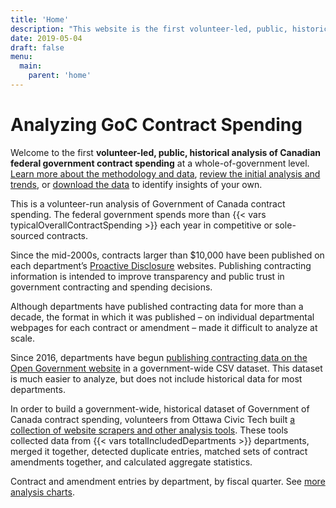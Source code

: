 ```yaml
---
title: 'Home'
description: "This website is the first volunteer-led, public, historical analysis of Canadian federal government contract spending at a whole-of-government level."
date: 2019-05-04
draft: false
menu: 
  main:
    parent: 'home'
---
```


# Analyzing GoC Contract Spending

<p class="lead">Welcome to the first <strong>volunteer-led, public, historical analysis of Canadian federal government contract spending</strong> at a whole-of-government level. <a href="/methodology/">Learn more about the methodology and data</a>, <a href="/analysis/">review the initial analysis and trends</a>, or <a href="/download/">download the data</a> to identify insights of your own.</p>

This is a volunteer-run analysis of Government of Canada contract spending. The federal government spends more than {{< vars typicalOverallContractSpending >}} each year in competitive or sole-sourced contracts.

Since the mid-2000s, contracts larger than $10,000 have been published on each department’s [Proactive Disclosure](https://www.canada.ca/en/treasury-board-secretariat/services/reporting-government-spending/proactive-disclosure-department-agency.html) websites. Publishing contracting information is intended to improve transparency and public trust in government contracting and spending decisions.

Although departments have published contracting data for more than a decade, the format in which it was published – on individual departmental webpages for each contract or amendment – made it difficult to analyze at scale. 

Since 2016, departments have begun [publishing contracting data on the Open Government website](https://open.canada.ca/data/en/dataset/d8f85d91-7dec-4fd1-8055-483b77225d8b) in a government-wide CSV dataset. This dataset is much easier to analyze, but does not include historical data for most departments.

In order to build a government-wide, historical dataset of Government of Canada contract spending, volunteers from Ottawa Civic Tech built [a collection of website scrapers and other analysis tools](https://github.com/GoC-Spending/). These tools collected data from {{< vars totalIncludedDepartments >}} departments, merged it together, detected duplicate entries, matched sets of contract amendments together, and calculated aggregate statistics.

<canvas id="entries-by-department-by-fiscal" width="400" height="290" data-chart-type="year-stacked" data-chart-options="" data-chart-range="[&quot;200809-Q1&quot;,&quot;200809-Q2&quot;,&quot;200809-Q3&quot;,&quot;200809-Q4&quot;,&quot;200910-Q1&quot;,&quot;200910-Q2&quot;,&quot;200910-Q3&quot;,&quot;200910-Q4&quot;,&quot;201011-Q1&quot;,&quot;201011-Q2&quot;,&quot;201011-Q3&quot;,&quot;201011-Q4&quot;,&quot;201112-Q1&quot;,&quot;201112-Q2&quot;,&quot;201112-Q3&quot;,&quot;201112-Q4&quot;,&quot;201213-Q1&quot;,&quot;201213-Q2&quot;,&quot;201213-Q3&quot;,&quot;201213-Q4&quot;,&quot;201314-Q1&quot;,&quot;201314-Q2&quot;,&quot;201314-Q3&quot;,&quot;201314-Q4&quot;,&quot;201415-Q1&quot;,&quot;201415-Q2&quot;,&quot;201415-Q3&quot;,&quot;201415-Q4&quot;,&quot;201516-Q1&quot;,&quot;201516-Q2&quot;,&quot;201516-Q3&quot;,&quot;201516-Q4&quot;,&quot;201617-Q1&quot;,&quot;201617-Q2&quot;,&quot;201617-Q3&quot;,&quot;201617-Q4&quot;,&quot;201718-Q1&quot;,&quot;201718-Q2&quot;,&quot;201718-Q3&quot;,&quot;201718-Q4&quot;]" data-chart-values="[{&quot;label&quot;:&quot;Atlantic Canada Opportunities Agency&quot;,&quot;backgroundColor&quot;:&quot;rgb(241, 185, 0)&quot;,&quot;borderColor&quot;:&quot;rgb(194, 149, 0)&quot;,&quot;data&quot;:[42,33,37,65,46,47,51,74,46,37,32,71,19,6,26,41,23,4,13,38,21,15,27,38,12,20,17,24,13,10,14,20,27,9,23,25,15,14,19,30]},{&quot;label&quot;:&quot;Agriculture and Agri-Food Canada&quot;,&quot;backgroundColor&quot;:&quot;rgb(255, 204, 0)&quot;,&quot;borderColor&quot;:&quot;rgb(204, 163, 0)&quot;,&quot;data&quot;:[0,0,0,0,0,0,0,0,0,0,0,0,0,0,0,0,0,0,0,0,373,399,599,1216,377,391,594,983,435,499,730,1030,502,438,603,873,440,331,510,817]},{&quot;label&quot;:&quot;Administrative Tribunals Support Service of Canada&quot;,&quot;backgroundColor&quot;:&quot;rgb(185, 111, 0)&quot;,&quot;borderColor&quot;:&quot;rgb(148, 89, 0)&quot;,&quot;data&quot;:[0,0,0,0,0,0,0,0,0,0,0,0,0,0,0,0,0,0,0,0,0,0,0,0,0,0,0,0,0,0,0,0,0,0,25,31,25,18,48,50]},{&quot;label&quot;:&quot;Canadian Northern Economic Development Agency&quot;,&quot;backgroundColor&quot;:&quot;rgb(116, 19, 0)&quot;,&quot;borderColor&quot;:&quot;rgb(92, 15, 0)&quot;,&quot;data&quot;:[0,0,0,0,0,0,0,0,0,0,0,0,0,0,0,0,0,0,0,0,0,0,0,0,0,0,0,0,0,0,0,0,0,0,4,5,4,4,1,5]},{&quot;label&quot;:&quot;Courts Administration Service&quot;,&quot;backgroundColor&quot;:&quot;rgb(102, 0, 0)&quot;,&quot;borderColor&quot;:&quot;rgb(82, 0, 0)&quot;,&quot;data&quot;:[0,0,0,0,0,0,0,0,0,0,0,0,0,0,0,0,0,0,0,0,0,0,0,0,0,0,0,0,0,0,0,0,0,0,0,23,27,14,33,63]},{&quot;label&quot;:&quot;Canada Border Services Agency&quot;,&quot;backgroundColor&quot;:&quot;rgb(130, 37, 0)&quot;,&quot;borderColor&quot;:&quot;rgb(102, 29, 0)&quot;,&quot;data&quot;:[0,0,0,0,0,0,0,0,0,0,0,0,0,0,0,0,0,0,0,0,0,0,0,0,171,155,168,259,164,178,138,315,222,171,143,259,152,178,427,351]},{&quot;label&quot;:&quot;cc&quot;,&quot;backgroundColor&quot;:&quot;rgb(199, 130, 0)&quot;,&quot;borderColor&quot;:&quot;rgb(158, 103, 0)&quot;,&quot;data&quot;:[13,10,10,15,19,10,6,14,19,7,12,24,12,11,4,13,21,11,14,6,22,8,15,12,14,16,7,17,24,6,8,14,17,17,18,15,22,20,0,0]},{&quot;label&quot;:&quot;Canadian Centre for Occupational Health and Safety&quot;,&quot;backgroundColor&quot;:&quot;rgb(172, 93, 0)&quot;,&quot;borderColor&quot;:&quot;rgb(138, 73, 0)&quot;,&quot;data&quot;:[0,0,0,0,0,0,0,0,0,0,0,0,0,0,0,0,0,0,0,0,0,0,0,0,0,0,0,0,0,0,0,0,0,0,0,5,4,10,5,4]},{&quot;label&quot;:&quot;Canadian Environmental Assessment Agency&quot;,&quot;backgroundColor&quot;:&quot;rgb(227, 167, 0)&quot;,&quot;borderColor&quot;:&quot;rgb(184, 135, 0)&quot;,&quot;data&quot;:[30,21,18,19,19,22,22,22,13,5,6,19,10,10,6,7,6,3,10,32,23,20,13,13,8,2,8,8,5,1,2,6,14,10,13,25,6,3,7,8]},{&quot;label&quot;:&quot;Canada Economic Development for Quebec Regions&quot;,&quot;backgroundColor&quot;:&quot;rgb(158, 74, 0)&quot;,&quot;borderColor&quot;:&quot;rgb(128, 60, 0)&quot;,&quot;data&quot;:[50,28,34,49,35,38,38,36,36,46,34,34,47,11,25,26,16,18,18,22,27,19,19,15,9,15,12,23,19,8,8,24,15,11,26,29,15,9,11,26]},{&quot;label&quot;:&quot;Canadian Food Inspection Agency&quot;,&quot;backgroundColor&quot;:&quot;rgb(213, 148, 0)&quot;,&quot;borderColor&quot;:&quot;rgb(173, 121, 0)&quot;,&quot;data&quot;:[0,0,0,0,0,0,0,0,0,0,0,0,143,139,218,0,131,199,266,316,154,185,244,382,119,138,161,354,136,186,155,261,140,160,209,612,129,124,189,201]},{&quot;label&quot;:&quot;Canadian Grain Commission&quot;,&quot;backgroundColor&quot;:&quot;rgb(144, 56, 0)&quot;,&quot;borderColor&quot;:&quot;rgb(112, 43, 0)&quot;,&quot;data&quot;:[0,0,0,0,0,0,0,0,0,0,0,0,0,0,0,0,0,0,0,0,0,0,0,0,0,0,0,0,0,0,0,0,0,0,1,41,32,41,23,28]},{&quot;label&quot;:&quot;Canadian Human Rights Commission&quot;,&quot;backgroundColor&quot;:&quot;rgb(241, 185, 0)&quot;,&quot;borderColor&quot;:&quot;rgb(194, 149, 0)&quot;,&quot;data&quot;:[0,0,0,0,0,0,0,0,0,0,0,0,0,0,0,0,0,0,0,0,0,0,0,0,0,0,0,0,0,0,0,24,0,0,0,0,0,0,0,29]},{&quot;label&quot;:&quot;Canadian Intergovernmental Conference Secretariat&quot;,&quot;backgroundColor&quot;:&quot;rgb(255, 204, 0)&quot;,&quot;borderColor&quot;:&quot;rgb(204, 163, 0)&quot;,&quot;data&quot;:[0,0,0,0,0,0,0,0,0,0,0,0,0,0,0,0,0,0,0,0,0,0,0,0,0,0,0,0,0,0,0,0,0,0,0,0,0,0,0,6]},{&quot;label&quot;:&quot;Canadian Institutes of Health Research&quot;,&quot;backgroundColor&quot;:&quot;rgb(185, 111, 0)&quot;,&quot;borderColor&quot;:&quot;rgb(148, 89, 0)&quot;,&quot;data&quot;:[0,0,0,0,0,0,0,0,0,0,0,0,0,0,0,0,0,0,0,0,0,0,0,0,0,0,0,0,0,0,0,65,17,0,61,89,29,36,32,49]},{&quot;label&quot;:&quot;Canadian Nuclear Safety Commission&quot;,&quot;backgroundColor&quot;:&quot;rgb(116, 19, 0)&quot;,&quot;borderColor&quot;:&quot;rgb(92, 15, 0)&quot;,&quot;data&quot;:[83,75,66,163,81,79,73,232,81,86,124,196,102,77,108,0,64,62,73,131,78,62,62,103,58,69,68,82,48,56,50,53,57,42,50,88,60,55,45,87]},{&quot;label&quot;:&quot;Civilian Review and Complaints Commission for the RCMP&quot;,&quot;backgroundColor&quot;:&quot;rgb(102, 0, 0)&quot;,&quot;borderColor&quot;:&quot;rgb(82, 0, 0)&quot;,&quot;data&quot;:[0,0,0,0,0,0,0,0,0,0,0,0,0,0,0,0,0,0,0,0,0,0,0,0,0,0,0,0,0,0,0,0,0,0,0,15,16,7,0,27]},{&quot;label&quot;:&quot;Canada Revenue Agency&quot;,&quot;backgroundColor&quot;:&quot;rgb(130, 37, 0)&quot;,&quot;borderColor&quot;:&quot;rgb(102, 29, 0)&quot;,&quot;data&quot;:[522,485,588,1053,463,423,592,856,301,474,629,1339,475,503,667,1202,241,314,479,540,226,207,360,415,201,228,261,333,179,151,202,0,248,251,240,716,330,301,248,549]},{&quot;label&quot;:&quot;Canadian Radio-television and Telecommunications Commission&quot;,&quot;backgroundColor&quot;:&quot;rgb(199, 130, 0)&quot;,&quot;borderColor&quot;:&quot;rgb(158, 103, 0)&quot;,&quot;data&quot;:[0,0,0,0,0,0,0,0,0,0,0,0,0,0,0,0,0,0,0,0,0,0,0,0,0,0,0,0,0,0,0,0,0,0,26,0,63,6,34,38]},{&quot;label&quot;:&quot;Canadian Space Agency&quot;,&quot;backgroundColor&quot;:&quot;rgb(172, 93, 0)&quot;,&quot;borderColor&quot;:&quot;rgb(138, 73, 0)&quot;,&quot;data&quot;:[121,98,152,200,117,130,166,143,106,113,133,129,99,91,124,100,65,75,75,117,74,87,73,78,66,89,77,123,88,58,78,99,96,64,97,153,124,88,131,136]},{&quot;label&quot;:&quot;Correctional Service of Canada&quot;,&quot;backgroundColor&quot;:&quot;rgb(227, 167, 0)&quot;,&quot;borderColor&quot;:&quot;rgb(184, 135, 0)&quot;,&quot;data&quot;:[0,5,4,7,18,9,25,33,39,21,25,54,49,39,45,129,60,62,60,207,145,126,142,1014,1142,673,301,1084,954,783,776,934,639,1234,989,1204,1273,937,1056,1272]},{&quot;label&quot;:&quot;Canada School of Public Service&quot;,&quot;backgroundColor&quot;:&quot;rgb(158, 74, 0)&quot;,&quot;borderColor&quot;:&quot;rgb(128, 60, 0)&quot;,&quot;data&quot;:[0,0,0,0,0,0,0,0,0,0,0,0,0,0,0,0,0,0,49,55,30,52,36,44,33,39,25,62,23,25,30,38,23,20,23,39,24,11,14,30]},{&quot;label&quot;:&quot;Canadian Transportation Agency&quot;,&quot;backgroundColor&quot;:&quot;rgb(213, 148, 0)&quot;,&quot;borderColor&quot;:&quot;rgb(173, 121, 0)&quot;,&quot;data&quot;:[0,0,0,0,0,0,0,0,0,0,0,0,0,0,0,0,0,0,0,0,0,0,0,0,0,0,0,0,0,0,0,22,19,9,9,17,18,16,12,34]},{&quot;label&quot;:&quot;Fisheries and Oceans Canada&quot;,&quot;backgroundColor&quot;:&quot;rgb(144, 56, 0)&quot;,&quot;borderColor&quot;:&quot;rgb(112, 43, 0)&quot;,&quot;data&quot;:[0,0,0,0,0,0,0,0,1659,1578,1624,2240,1729,1388,1358,2200,1427,1379,1419,2090,1399,1228,1314,1800,1356,1274,1298,1968,1453,1525,1666,0,1762,1775,1723,2462,1585,1538,1702,2264]},{&quot;label&quot;:&quot;National Defence&quot;,&quot;backgroundColor&quot;:&quot;rgb(241, 185, 0)&quot;,&quot;borderColor&quot;:&quot;rgb(194, 149, 0)&quot;,&quot;data&quot;:[1791,2095,3477,5930,4335,3899,2967,4218,3202,3895,4254,6265,4461,5363,8410,5810,3861,3832,4078,3887,3331,3984,4570,4196,3228,3260,4108,7773,3534,6173,4002,4580,3494,2805,2056,3033,3038,2691,3489,5333]},{&quot;label&quot;:&quot;Environment and Climate Change Canada&quot;,&quot;backgroundColor&quot;:&quot;rgb(255, 204, 0)&quot;,&quot;borderColor&quot;:&quot;rgb(204, 163, 0)&quot;,&quot;data&quot;:[815,685,816,1391,834,865,1094,1456,1268,837,938,1157,906,718,976,1360,967,697,925,1279,1260,860,958,1055,1223,796,816,871,694,539,655,822,780,476,581,770,680,0,606,638]},{&quot;label&quot;:&quot;Elections Canada&quot;,&quot;backgroundColor&quot;:&quot;rgb(185, 111, 0)&quot;,&quot;borderColor&quot;:&quot;rgb(148, 89, 0)&quot;,&quot;data&quot;:[0,0,0,0,0,0,0,0,0,0,0,0,0,0,0,0,0,0,0,0,0,0,0,0,0,0,0,0,0,0,0,0,0,0,0,152,61,57,84,119]},{&quot;label&quot;:&quot;Employment and Social Development Canada&quot;,&quot;backgroundColor&quot;:&quot;rgb(116, 19, 0)&quot;,&quot;borderColor&quot;:&quot;rgb(92, 15, 0)&quot;,&quot;data&quot;:[300,305,330,413,446,397,545,813,376,369,503,646,399,347,394,612,223,242,319,460,226,242,294,374,206,274,326,325,264,257,240,359,279,250,296,506,279,250,378,575]},{&quot;label&quot;:&quot;Financial Consumer Agency of Canada&quot;,&quot;backgroundColor&quot;:&quot;rgb(102, 0, 0)&quot;,&quot;borderColor&quot;:&quot;rgb(82, 0, 0)&quot;,&quot;data&quot;:[15,10,9,9,20,21,18,15,32,22,10,24,38,17,15,13,32,20,6,13,18,7,5,13,20,18,9,19,17,12,11,19,12,6,19,18,20,17,24,29]},{&quot;label&quot;:&quot;Federal Economic Development Agency for Southern Ontario&quot;,&quot;backgroundColor&quot;:&quot;rgb(130, 37, 0)&quot;,&quot;borderColor&quot;:&quot;rgb(102, 29, 0)&quot;,&quot;data&quot;:[0,0,0,0,0,0,39,35,61,41,88,71,52,33,28,49,35,24,35,41,25,10,13,24,22,11,21,40,30,8,17,13,23,6,6,16,11,6,6,11]},{&quot;label&quot;:&quot;Department of Finance Canada&quot;,&quot;backgroundColor&quot;:&quot;rgb(199, 130, 0)&quot;,&quot;borderColor&quot;:&quot;rgb(158, 103, 0)&quot;,&quot;data&quot;:[65,59,59,84,80,55,47,81,62,33,37,71,47,56,50,66,31,28,57,50,36,35,37,35,40,46,40,39,39,21,28,32,65,18,46,46,58,22,32,49]},{&quot;label&quot;:&quot;Financial Transactions and Reports Analysis Centre of Canada&quot;,&quot;backgroundColor&quot;:&quot;rgb(172, 93, 0)&quot;,&quot;borderColor&quot;:&quot;rgb(138, 73, 0)&quot;,&quot;data&quot;:[19,9,18,17,12,11,10,32,6,8,19,42,15,17,18,40,14,9,16,31,6,2,9,7,2,1,4,11,1,4,4,8,3,2,3,23,4,2,7,23]},{&quot;label&quot;:&quot;Office of the Commissioner for Federal Judicial Affairs Canada&quot;,&quot;backgroundColor&quot;:&quot;rgb(227, 167, 0)&quot;,&quot;borderColor&quot;:&quot;rgb(184, 135, 0)&quot;,&quot;data&quot;:[17,9,11,10,32,13,7,16,35,9,14,23,47,20,15,48,16,16,21,57,20,10,23,60,19,15,19,45,19,22,30,20,15,14,32,20,28,15,38,20]},{&quot;label&quot;:&quot;Farm Products Council of Canada&quot;,&quot;backgroundColor&quot;:&quot;rgb(158, 74, 0)&quot;,&quot;borderColor&quot;:&quot;rgb(128, 60, 0)&quot;,&quot;data&quot;:[0,0,0,0,0,0,0,0,0,0,0,0,0,0,0,0,0,0,0,0,0,0,0,0,0,0,0,0,0,0,0,0,0,0,1,0,1,0,1,0]},{&quot;label&quot;:&quot;Global Affairs Canada&quot;,&quot;backgroundColor&quot;:&quot;rgb(213, 148, 0)&quot;,&quot;borderColor&quot;:&quot;rgb(173, 121, 0)&quot;,&quot;data&quot;:[776,734,417,504,674,350,681,926,807,689,711,1151,710,620,672,1031,587,491,704,957,770,627,646,963,839,720,724,956,892,692,733,910,811,657,629,975,881,790,961,1514]},{&quot;label&quot;:&quot;Health Canada&quot;,&quot;backgroundColor&quot;:&quot;rgb(144, 56, 0)&quot;,&quot;borderColor&quot;:&quot;rgb(112, 43, 0)&quot;,&quot;data&quot;:[0,0,0,0,0,0,0,0,0,0,707,974,840,703,718,975,783,604,777,783,180,933,723,855,752,473,567,755,539,456,514,674,505,424,622,597,440,374,434,547]},{&quot;label&quot;:&quot;Innovation, Science and Economic Development Canada&quot;,&quot;backgroundColor&quot;:&quot;rgb(241, 185, 0)&quot;,&quot;borderColor&quot;:&quot;rgb(194, 149, 0)&quot;,&quot;data&quot;:[393,287,408,599,373,277,388,567,304,232,376,594,243,212,368,627,255,195,288,509,244,241,309,518,270,254,303,398,317,241,280,405,280,288,295,434,326,304,319,553]},{&quot;label&quot;:&quot;International Joint Commission&quot;,&quot;backgroundColor&quot;:&quot;rgb(255, 204, 0)&quot;,&quot;borderColor&quot;:&quot;rgb(204, 163, 0)&quot;,&quot;data&quot;:[0,0,0,0,0,0,0,0,0,0,0,0,0,0,0,0,0,0,0,0,0,0,0,0,0,0,0,0,0,0,0,0,0,0,0,0,4,6,8,14]},{&quot;label&quot;:&quot;Crown-Indigenous Relations and Northern Affairs Canada&quot;,&quot;backgroundColor&quot;:&quot;rgb(185, 111, 0)&quot;,&quot;borderColor&quot;:&quot;rgb(148, 89, 0)&quot;,&quot;data&quot;:[0,0,0,0,0,0,0,0,0,0,0,0,0,0,0,0,0,0,0,0,326,261,233,360,418,333,259,406,255,197,237,293,232,177,272,293,248,275,199,313]},{&quot;label&quot;:&quot;Infrastructure Canada&quot;,&quot;backgroundColor&quot;:&quot;rgb(116, 19, 0)&quot;,&quot;borderColor&quot;:&quot;rgb(92, 15, 0)&quot;,&quot;data&quot;:[18,19,7,27,17,35,21,35,24,34,13,35,18,26,17,22,23,10,13,18,12,11,8,17,23,22,20,20,24,25,13,28,26,30,21,66,28,36,28,29]},{&quot;label&quot;:&quot;Immigration, Refugees and Citizenship Canada&quot;,&quot;backgroundColor&quot;:&quot;rgb(102, 0, 0)&quot;,&quot;borderColor&quot;:&quot;rgb(82, 0, 0)&quot;,&quot;data&quot;:[0,0,0,0,0,0,0,0,223,253,298,287,228,154,190,301,209,117,244,378,253,147,228,282,140,147,168,285,143,197,208,281,160,190,195,220,145,219,182,264]},{&quot;label&quot;:&quot;Indigenous Services Canada&quot;,&quot;backgroundColor&quot;:&quot;rgb(130, 37, 0)&quot;,&quot;borderColor&quot;:&quot;rgb(102, 29, 0)&quot;,&quot;data&quot;:[0,0,0,0,0,0,0,0,0,0,0,0,0,0,0,0,0,0,0,0,0,0,0,0,0,0,0,0,0,0,0,0,0,0,0,0,0,0,39,153]},{&quot;label&quot;:&quot;Department of Justice&quot;,&quot;backgroundColor&quot;:&quot;rgb(199, 130, 0)&quot;,&quot;borderColor&quot;:&quot;rgb(158, 103, 0)&quot;,&quot;data&quot;:[169,150,201,211,273,152,166,219,174,125,124,208,151,115,152,245,122,78,99,175,129,116,110,174,91,75,108,142,131,101,110,204,131,81,93,131,109,86,78,107]},{&quot;label&quot;:&quot;Library and Archives Canada&quot;,&quot;backgroundColor&quot;:&quot;rgb(172, 93, 0)&quot;,&quot;borderColor&quot;:&quot;rgb(138, 73, 0)&quot;,&quot;data&quot;:[0,0,0,0,0,0,0,0,0,0,0,0,0,0,0,0,0,0,0,77,49,56,75,103,60,50,50,75,51,39,38,64,42,36,36,67,34,46,46,70]},{&quot;label&quot;:&quot;Military Grievances External Review Committee&quot;,&quot;backgroundColor&quot;:&quot;rgb(227, 167, 0)&quot;,&quot;borderColor&quot;:&quot;rgb(184, 135, 0)&quot;,&quot;data&quot;:[0,0,0,0,0,0,0,0,0,0,0,0,0,0,0,0,0,0,0,0,0,0,0,0,0,0,0,0,0,2,0,0,22,3,17,8,1,2,6,8]},{&quot;label&quot;:&quot;Military Police Complaints Commission of Canada&quot;,&quot;backgroundColor&quot;:&quot;rgb(158, 74, 0)&quot;,&quot;borderColor&quot;:&quot;rgb(128, 60, 0)&quot;,&quot;data&quot;:[0,0,0,0,0,0,0,0,0,0,0,0,0,0,0,0,0,0,0,0,0,0,0,0,0,0,0,0,0,0,0,0,8,5,5,3,6,4,5,10]},{&quot;label&quot;:&quot;National Energy Board&quot;,&quot;backgroundColor&quot;:&quot;rgb(213, 148, 0)&quot;,&quot;borderColor&quot;:&quot;rgb(173, 121, 0)&quot;,&quot;data&quot;:[0,0,0,0,0,0,0,0,0,0,0,0,0,0,0,0,0,0,0,0,0,0,0,0,0,0,0,0,0,0,0,76,45,51,51,82,82,33,31,70]},{&quot;label&quot;:&quot;National Film Board&quot;,&quot;backgroundColor&quot;:&quot;rgb(144, 56, 0)&quot;,&quot;borderColor&quot;:&quot;rgb(112, 43, 0)&quot;,&quot;data&quot;:[0,0,0,0,0,0,0,0,0,0,0,0,0,0,0,0,0,0,0,0,0,0,0,0,0,0,0,0,0,0,0,0,0,0,0,46,40,37,47,92]},{&quot;label&quot;:&quot;National Research Council Canada&quot;,&quot;backgroundColor&quot;:&quot;rgb(241, 185, 0)&quot;,&quot;borderColor&quot;:&quot;rgb(194, 149, 0)&quot;,&quot;data&quot;:[0,0,0,0,581,540,695,1012,446,466,621,1190,427,404,568,1036,267,288,607,864,418,454,610,893,427,355,581,898,568,529,707,857,614,591,707,962,691,616,699,1015]},{&quot;label&quot;:&quot;Natural Resources Canada&quot;,&quot;backgroundColor&quot;:&quot;rgb(255, 204, 0)&quot;,&quot;borderColor&quot;:&quot;rgb(204, 163, 0)&quot;,&quot;data&quot;:[0,0,0,0,0,0,0,0,0,0,0,0,400,413,490,794,302,368,564,728,343,359,414,791,370,343,484,864,362,419,489,718,341,357,488,881,380,404,475,885]},{&quot;label&quot;:&quot;Natural Sciences and Engineering Research Council of Canada&quot;,&quot;backgroundColor&quot;:&quot;rgb(185, 111, 0)&quot;,&quot;borderColor&quot;:&quot;rgb(148, 89, 0)&quot;,&quot;data&quot;:[0,0,0,0,0,0,0,0,0,0,0,0,0,0,0,0,0,0,0,0,0,0,0,0,0,0,0,0,0,0,0,0,0,0,0,0,43,16,12,75]},{&quot;label&quot;:&quot;Office of the Auditor General of Canada&quot;,&quot;backgroundColor&quot;:&quot;rgb(116, 19, 0)&quot;,&quot;borderColor&quot;:&quot;rgb(92, 15, 0)&quot;,&quot;data&quot;:[0,0,0,0,0,0,0,0,0,0,0,0,0,0,0,0,0,0,0,0,0,0,0,0,0,0,0,0,0,0,0,0,0,0,0,81,52,23,36,84]},{&quot;label&quot;:&quot;The Correctional Investigator Canada&quot;,&quot;backgroundColor&quot;:&quot;rgb(102, 0, 0)&quot;,&quot;borderColor&quot;:&quot;rgb(82, 0, 0)&quot;,&quot;data&quot;:[0,0,0,0,0,0,0,0,0,0,0,0,0,0,0,0,0,0,0,0,0,0,0,0,0,0,0,0,0,0,0,0,0,0,0,3,1,2,0,2]},{&quot;label&quot;:&quot;Office of the Commissioner of Lobbying of Canada&quot;,&quot;backgroundColor&quot;:&quot;rgb(130, 37, 0)&quot;,&quot;borderColor&quot;:&quot;rgb(102, 29, 0)&quot;,&quot;data&quot;:[0,0,0,0,0,0,0,0,0,0,0,0,0,0,0,0,0,0,0,0,0,0,0,0,0,0,0,0,0,0,0,0,0,0,0,0,0,0,0,17]},{&quot;label&quot;:&quot;Office of the Commissioner of Official Languages&quot;,&quot;backgroundColor&quot;:&quot;rgb(199, 130, 0)&quot;,&quot;borderColor&quot;:&quot;rgb(158, 103, 0)&quot;,&quot;data&quot;:[0,0,0,0,0,0,0,0,0,0,0,0,0,0,0,0,0,0,0,0,0,0,0,0,0,0,0,0,0,0,0,0,0,0,0,22,12,13,23,37]},{&quot;label&quot;:&quot;Office of the Information Commissioner of Canada&quot;,&quot;backgroundColor&quot;:&quot;rgb(172, 93, 0)&quot;,&quot;borderColor&quot;:&quot;rgb(138, 73, 0)&quot;,&quot;data&quot;:[0,0,0,0,0,0,0,0,0,0,0,0,0,0,0,0,0,0,0,0,0,0,0,0,0,0,0,0,0,0,0,0,0,0,0,0,0,0,0,32]},{&quot;label&quot;:&quot;Office of the Privacy Commissioner of Canada&quot;,&quot;backgroundColor&quot;:&quot;rgb(227, 167, 0)&quot;,&quot;borderColor&quot;:&quot;rgb(184, 135, 0)&quot;,&quot;data&quot;:[0,0,0,0,0,0,0,0,0,0,0,0,0,0,0,0,0,0,0,0,0,0,0,0,0,0,0,0,0,0,0,0,0,0,0,0,0,0,0,0]},{&quot;label&quot;:&quot;Office of the Superintendent of Financial Institutions Canada&quot;,&quot;backgroundColor&quot;:&quot;rgb(158, 74, 0)&quot;,&quot;borderColor&quot;:&quot;rgb(128, 60, 0)&quot;,&quot;data&quot;:[0,0,0,0,0,0,0,0,0,0,0,0,0,0,0,0,0,0,0,0,0,0,0,0,0,0,0,0,0,0,0,0,67,54,60,98,66,66,62,117]},{&quot;label&quot;:&quot;Office of the Secretary to the Governor General&quot;,&quot;backgroundColor&quot;:&quot;rgb(213, 148, 0)&quot;,&quot;borderColor&quot;:&quot;rgb(173, 121, 0)&quot;,&quot;data&quot;:[0,0,0,0,0,0,0,0,0,0,0,0,0,0,0,0,0,0,0,0,0,0,0,0,0,0,0,0,0,0,0,0,0,0,0,29,17,11,14,15]},{&quot;label&quot;:&quot;Office of the Taxpayers Ombudsman&quot;,&quot;backgroundColor&quot;:&quot;rgb(144, 56, 0)&quot;,&quot;borderColor&quot;:&quot;rgb(112, 43, 0)&quot;,&quot;data&quot;:[2,3,0,1,1,1,1,1,0,0,0,0,0,1,0,0,0,0,0,0,0,3,0,1,1,0,1,0,0,0,0,0,0,1,0,0,0,0,0,0]},{&quot;label&quot;:&quot;Parole Board of Canada&quot;,&quot;backgroundColor&quot;:&quot;rgb(241, 185, 0)&quot;,&quot;borderColor&quot;:&quot;rgb(194, 149, 0)&quot;,&quot;data&quot;:[0,0,0,0,2,11,13,33,12,5,11,46,17,16,14,46,10,12,23,64,18,11,16,44,12,10,9,41,6,14,10,23,0,5,6,1,12,8,8,22]},{&quot;label&quot;:&quot;Parks Canada&quot;,&quot;backgroundColor&quot;:&quot;rgb(255, 204, 0)&quot;,&quot;borderColor&quot;:&quot;rgb(204, 163, 0)&quot;,&quot;data&quot;:[527,444,406,583,552,537,477,735,546,514,520,768,532,424,454,567,435,374,372,523,477,532,633,830,585,653,669,813,785,889,876,1053,874,776,840,1086,1016,1009,778,880]},{&quot;label&quot;:&quot;Canadian Heritage&quot;,&quot;backgroundColor&quot;:&quot;rgb(185, 111, 0)&quot;,&quot;borderColor&quot;:&quot;rgb(148, 89, 0)&quot;,&quot;data&quot;:[195,162,112,198,169,111,118,239,89,98,101,160,71,74,69,105,77,44,27,40,44,47,54,90,91,48,99,160,105,76,103,99,112,67,140,210,151,78,137,212]},{&quot;label&quot;:&quot;Privy Council Office&quot;,&quot;backgroundColor&quot;:&quot;rgb(116, 19, 0)&quot;,&quot;borderColor&quot;:&quot;rgb(92, 15, 0)&quot;,&quot;data&quot;:[74,62,67,110,95,69,71,117,70,48,73,141,58,45,45,137,39,21,41,84,43,51,57,86,44,35,35,58,46,36,44,53,50,58,60,109,84,88,84,119]},{&quot;label&quot;:&quot;Public Health Agency of Canada&quot;,&quot;backgroundColor&quot;:&quot;rgb(102, 0, 0)&quot;,&quot;borderColor&quot;:&quot;rgb(82, 0, 0)&quot;,&quot;data&quot;:[0,0,0,0,0,0,0,0,0,0,707,974,840,703,718,975,783,604,777,783,180,933,723,855,752,473,567,755,539,456,514,674,505,424,622,303,157,123,220,302]},{&quot;label&quot;:&quot;Patented Medicine Prices Review Board Canada&quot;,&quot;backgroundColor&quot;:&quot;rgb(130, 37, 0)&quot;,&quot;borderColor&quot;:&quot;rgb(102, 29, 0)&quot;,&quot;data&quot;:[0,0,0,0,0,0,0,0,0,0,0,0,0,0,0,0,0,0,0,0,0,0,0,0,0,0,0,0,0,0,0,0,0,0,2,13,8,3,5,8]},{&quot;label&quot;:&quot;Public Prosecution Service of Canada&quot;,&quot;backgroundColor&quot;:&quot;rgb(199, 130, 0)&quot;,&quot;borderColor&quot;:&quot;rgb(158, 103, 0)&quot;,&quot;data&quot;:[36,24,34,32,45,32,21,43,32,21,17,43,34,20,20,42,43,22,23,36,57,30,20,258,34,15,24,231,25,15,17,79,36,13,10,28,36,24,17,36]},{&quot;label&quot;:&quot;Passport Canada&quot;,&quot;backgroundColor&quot;:&quot;rgb(172, 93, 0)&quot;,&quot;borderColor&quot;:&quot;rgb(138, 73, 0)&quot;,&quot;data&quot;:[0,0,0,0,0,0,0,0,93,54,59,76,98,53,53,140,60,1,61,63,95,37,90,0,24,16,26,10,0,0,0,0,0,0,0,0,0,0,0,0]},{&quot;label&quot;:&quot;Public Safety Canada&quot;,&quot;backgroundColor&quot;:&quot;rgb(227, 167, 0)&quot;,&quot;borderColor&quot;:&quot;rgb(184, 135, 0)&quot;,&quot;data&quot;:[86,67,67,118,66,72,83,183,52,61,84,184,50,48,97,190,32,61,86,134,32,49,75,117,29,52,70,123,34,39,73,146,49,73,82,130,52,43,71,98]},{&quot;label&quot;:&quot;Public Service Commission of Canada&quot;,&quot;backgroundColor&quot;:&quot;rgb(158, 74, 0)&quot;,&quot;borderColor&quot;:&quot;rgb(128, 60, 0)&quot;,&quot;data&quot;:[44,43,57,116,30,34,58,72,18,16,53,71,24,28,47,54,16,23,16,46,18,1,0,9,0,0,2,28,12,15,20,27,0,0,26,30,20,8,20,21]},{&quot;label&quot;:&quot;Office of the Public Sector Integrity Commissioner of Canada&quot;,&quot;backgroundColor&quot;:&quot;rgb(213, 148, 0)&quot;,&quot;borderColor&quot;:&quot;rgb(173, 121, 0)&quot;,&quot;data&quot;:[0,0,0,0,0,0,0,0,0,0,0,0,0,0,0,0,0,0,0,0,0,0,0,0,0,0,0,0,0,0,0,0,2,1,4,7,4,3,4,8]},{&quot;label&quot;:&quot;Public Services and Procurement Canada&quot;,&quot;backgroundColor&quot;:&quot;rgb(144, 56, 0)&quot;,&quot;borderColor&quot;:&quot;rgb(112, 43, 0)&quot;,&quot;data&quot;:[2221,2333,2140,3492,2253,2282,2177,3022,2067,2349,2561,3410,1909,1988,2209,3015,1713,1744,2152,2701,1963,1672,1964,2270,1579,1775,1842,2210,1671,1584,1914,2004,1811,1979,2253,1986,1606,1799,2065,2446]},{&quot;label&quot;:&quot;Royal Canadian Mounted Police&quot;,&quot;backgroundColor&quot;:&quot;rgb(241, 185, 0)&quot;,&quot;borderColor&quot;:&quot;rgb(194, 149, 0)&quot;,&quot;data&quot;:[930,835,988,1682,872,729,732,1064,821,639,718,1347,651,621,799,1301,653,532,715,1199,617,696,847,1171,689,789,812,1016,873,644,840,1214,863,835,881,1323,874,850,980,1399]},{&quot;label&quot;:&quot;Security Intelligence Review Committee&quot;,&quot;backgroundColor&quot;:&quot;rgb(255, 204, 0)&quot;,&quot;borderColor&quot;:&quot;rgb(204, 163, 0)&quot;,&quot;data&quot;:[0,0,0,0,0,0,0,0,0,0,0,0,0,0,0,0,0,0,0,0,0,0,0,0,0,0,0,0,0,0,1,1,2,3,2,3,6,5,3,7]},{&quot;label&quot;:&quot;Shared Services Canada&quot;,&quot;backgroundColor&quot;:&quot;rgb(185, 111, 0)&quot;,&quot;borderColor&quot;:&quot;rgb(148, 89, 0)&quot;,&quot;data&quot;:[0,0,0,0,0,0,0,0,0,0,0,0,0,0,0,10,370,363,712,1884,466,510,556,1481,373,272,380,828,342,424,0,0,408,313,430,1107,492,522,612,1266]},{&quot;label&quot;:&quot;Social Sciences and Humanities Research Council of Canada&quot;,&quot;backgroundColor&quot;:&quot;rgb(116, 19, 0)&quot;,&quot;borderColor&quot;:&quot;rgb(92, 15, 0)&quot;,&quot;data&quot;:[0,0,0,0,0,0,0,0,0,0,0,0,0,0,0,0,0,0,0,0,0,0,0,0,0,0,0,0,0,0,0,0,0,0,0,0,8,8,13,8]},{&quot;label&quot;:&quot;Statistics Canada&quot;,&quot;backgroundColor&quot;:&quot;rgb(102, 0, 0)&quot;,&quot;borderColor&quot;:&quot;rgb(82, 0, 0)&quot;,&quot;data&quot;:[90,73,88,189,62,145,103,313,84,123,155,273,98,89,94,192,39,56,57,101,75,66,106,159,67,57,61,103,68,81,104,143,72,58,63,79,49,34,51,115]},{&quot;label&quot;:&quot;Status of Women Canada&quot;,&quot;backgroundColor&quot;:&quot;rgb(130, 37, 0)&quot;,&quot;borderColor&quot;:&quot;rgb(102, 29, 0)&quot;,&quot;data&quot;:[0,0,0,0,0,0,0,0,0,0,0,0,0,0,0,0,0,0,0,0,0,0,0,0,0,0,0,0,0,0,0,0,0,0,0,15,17,25,11,30]},{&quot;label&quot;:&quot;Treasury Board of Canada Secretariat&quot;,&quot;backgroundColor&quot;:&quot;rgb(199, 130, 0)&quot;,&quot;borderColor&quot;:&quot;rgb(158, 103, 0)&quot;,&quot;data&quot;:[85,85,88,98,166,119,116,141,124,126,93,132,110,74,80,157,52,29,53,133,40,44,70,75,34,42,43,81,46,34,42,76,48,63,53,60,50,49,48,113]},{&quot;label&quot;:&quot;Transport Canada&quot;,&quot;backgroundColor&quot;:&quot;rgb(172, 93, 0)&quot;,&quot;borderColor&quot;:&quot;rgb(138, 73, 0)&quot;,&quot;data&quot;:[0,0,0,0,0,0,0,0,0,0,0,0,385,354,416,431,220,245,259,383,255,298,384,571,279,305,421,564,335,295,307,329,216,186,226,437,227,281,372,606]},{&quot;label&quot;:&quot;Transportation Safety Board of Canada&quot;,&quot;backgroundColor&quot;:&quot;rgb(227, 167, 0)&quot;,&quot;borderColor&quot;:&quot;rgb(184, 135, 0)&quot;,&quot;data&quot;:[0,0,0,0,0,0,0,0,0,0,0,0,0,0,0,0,0,0,0,0,0,0,0,0,0,0,0,0,0,0,0,0,0,0,0,3,21,8,11,22]},{&quot;label&quot;:&quot;Veterans Affairs Canada&quot;,&quot;backgroundColor&quot;:&quot;rgb(158, 74, 0)&quot;,&quot;borderColor&quot;:&quot;rgb(128, 60, 0)&quot;,&quot;data&quot;:[0,0,0,0,0,0,0,0,0,0,0,143,98,86,73,119,74,95,89,135,98,106,97,101,103,87,74,144,86,88,144,162,50,36,0,49,44,39,27,49]},{&quot;label&quot;:&quot;Veterans Review and Appeal Board&quot;,&quot;backgroundColor&quot;:&quot;rgb(213, 148, 0)&quot;,&quot;borderColor&quot;:&quot;rgb(173, 121, 0)&quot;,&quot;data&quot;:[0,0,0,0,0,0,0,0,0,0,0,0,1,0,2,6,0,0,1,6,0,1,0,2,0,0,0,0,3,0,2,3,0,1,1,0,0,0,0,0]},{&quot;label&quot;:&quot;Western Economic Diversification Canada&quot;,&quot;backgroundColor&quot;:&quot;rgb(144, 56, 0)&quot;,&quot;borderColor&quot;:&quot;rgb(112, 43, 0)&quot;,&quot;data&quot;:[0,0,0,0,0,0,0,0,0,0,0,0,0,0,0,0,0,0,0,0,0,0,0,0,0,0,0,0,0,0,0,0,0,0,0,0,0,0,0,0]}]"></canvas>

<p class="text-right mb-4">Contract and amendment entries by department, by fiscal quarter. See <a href="/analysis/">more analysis charts</a>.</p>
